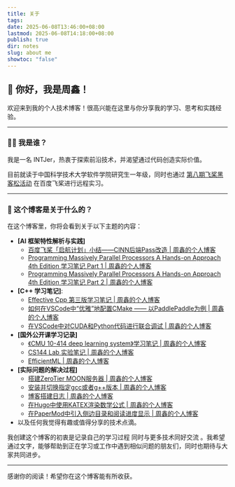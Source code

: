 ```yaml
---
title: 关于
tags: 
date: 2025-06-08T13:46:00+08:00
lastmod: 2025-06-08T14:18:00+08:00
publish: true
dir: notes
slug: about me
showtoc: "false"
---
```


## 👋 你好，我是周鑫！

欢迎来到我的个人技术博客！很高兴能在这里与你分享我的学习、思考和实践经验。

---

### 🧑‍💻 我是谁？

我是一名 INTJer，热衷于探索前沿技术，并渴望通过代码创造实际价值。

目前就读于中国科学技术大学软件学院研究生一年级，同时也通过 [第八期飞桨黑客松活动](https://github.com/PaddlePaddle/Paddle/issues/71313) 在百度飞桨进行远程实习。

---

### 🚀 这个博客是关于什么的？

在这个博客里，你将会看到关于以下主题的内容：

*   **[AI 框架特性解析与实践]**
	* [百度飞桨「启航计划」小结——CINN后端Pass改造 | 周鑫的个人博客](https://www.zhouxin.space/notes/baidu-paddlepaddle-starter-plan-summary/)
	* [Programming Massively Parallel Processors A Hands-on Approach 4th Edition 学习笔记 Part 1 | 周鑫的个人博客](https://www.zhouxin.space/notes/note-on-programming-massively-parallel-processors-a-hands-on-approach-4th-edition-part-1/)
	* [Programming Massively Parallel Processors A Hands-on Approach 4th Edition 学习笔记 Part 2 | 周鑫的个人博客](https://www.zhouxin.space/notes/note-on-programming-massively-parallel-processors-a-hands-on-approach-4th-edition-part-2/)
*   **[C++ 学习笔记]**:
	* [Effective Cpp 第三版学习笔记 | 周鑫的个人博客](https://www.zhouxin.space/notes/notes-on-effective-cpp-3rd-ed/)
	* [如何在VSCode中“优雅”地配置CMake —— 以PaddlePaddle为例 | 周鑫的个人博客](https://www.zhouxin.space/notes/%E5%A6%82%E4%BD%95%E5%9C%A8vscode%E4%B8%AD%E4%BC%98%E9%9B%85%E5%9C%B0%E9%85%8D%E7%BD%AEcmake--%E4%BB%A5paddlepaddle%E4%B8%BA%E4%BE%8B/)
	* [在VSCode中对CUDA和Python代码进行联合调试 | 周鑫的个人博客](https://www.zhouxin.space/notes/joint-debgugging-of-cuda-and-python-in-vscode/)
*   **[国外公开课学习记录]**
	* [《CMU 10-414 deep learning system》学习笔记 | 周鑫的个人博客](https://www.zhouxin.space/notes/notes-on-cmu-10-414-deep-learning-system/)
	* [CS144 Lab 实验笔记 | 周鑫的个人博客](https://www.zhouxin.space/notes/cs144-winter-2024-labs/)
	* [EfficientML | 周鑫的个人博客](https://www.zhouxin.space/tags/efficientml/)
*   **[实际问题的解决过程]**
	* [搭建ZeroTier MOON服务器 | 周鑫的个人博客](https://www.zhouxin.space/notes/setup-zerotier-moon-server/)
	* [安装并切换指定gcc或者g++版本 | 周鑫的个人博客](https://www.zhouxin.space/notes/install-and-switch-to-specific-version-of-gcc/)
	* [博客搭建日志 | 周鑫的个人博客](https://www.zhouxin.space/logs/blog-setup-logs/)
	* [在Hugo中使用KATEX渲染数学公式 | 周鑫的个人博客](https://www.zhouxin.space/notes/using-katex-to-render-math-in-hugo/)
	* [在PaperMod中引入侧边目录和阅读进度显示 | 周鑫的个人博客](https://www.zhouxin.space/logs/introduce-side-toc-and-reading-percentage-to-papermod/)
* 以及任何我觉得有趣或值得分享的技术点滴。

我创建这个博客的初衷是记录自己的学习过程 同时与更多技术同好交流 。我希望通过文字，能够帮助到正在学习或工作中遇到相似问题的朋友们，同时也期待与大家共同进步。

---

感谢你的阅读！希望你在这个博客能有所收获。